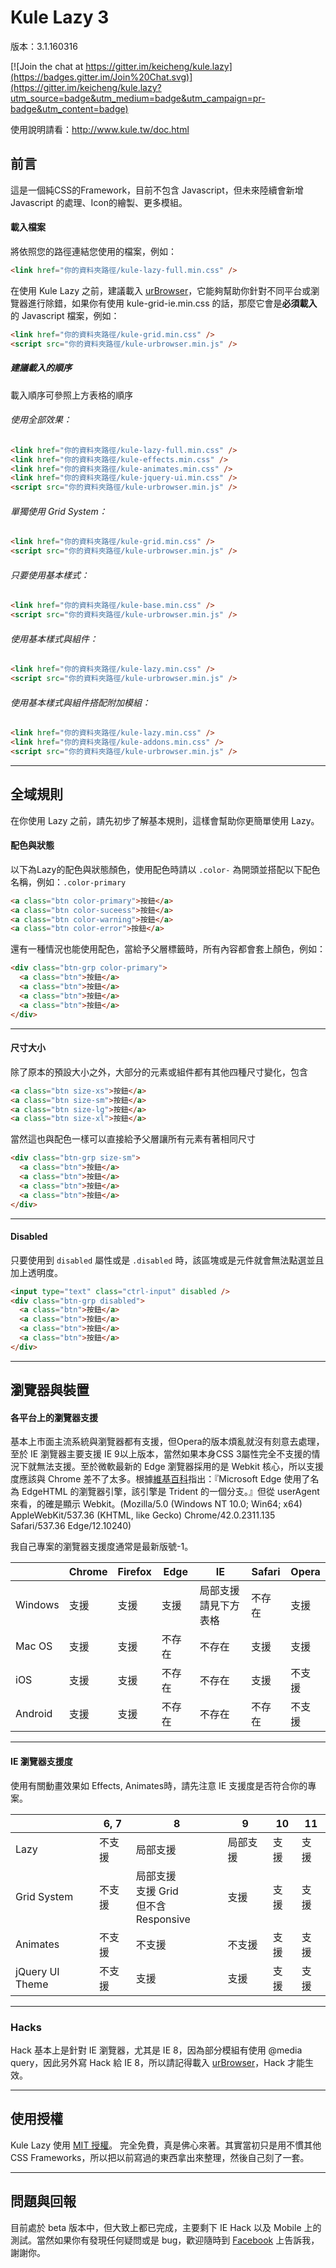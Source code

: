 Kule Lazy 3
=============

版本：3.1.160316

[![Join the chat at https://gitter.im/keicheng/kule.lazy](https://badges.gitter.im/Join%20Chat.svg)](https://gitter.im/keicheng/kule.lazy?utm_source=badge&utm_medium=badge&utm_campaign=pr-badge&utm_content=badge)

使用說明請看：http://www.kule.tw/doc.html

## 前言
這是一個純CSS的Framework，目前不包含 Javascript，但未來陸續會新增 Javascript 的處理、Icon的繪製、更多模組。

#### 載入檔案

將依照您的路徑連結您使用的檔案，例如：

```html
<link href="你的資料夾路徑/kule-lazy-full.min.css" />
```

在使用 Kule Lazy 之前，建議載入 [urBrowser](http://urbrowser.kule.tw)，它能夠幫助你針對不同平台或瀏覽器進行除錯，如果你有使用 kule-grid-ie.min.css 的話，那麼它會是**必須載入**的 Javascript 檔案，例如：


```html
<link href="你的資料夾路徑/kule-grid.min.css" />
<script src="你的資料夾路徑/kule-urbrowser.min.js" />
```

##### 建議載入的順序

載入順序可參照上方表格的順序

###### 使用全部效果：

```html
<link href="你的資料夾路徑/kule-lazy-full.min.css" />
<link href="你的資料夾路徑/kule-effects.min.css" />
<link href="你的資料夾路徑/kule-animates.min.css" />
<link href="你的資料夾路徑/kule-jquery-ui.min.css" />
<script src="你的資料夾路徑/kule-urbrowser.min.js" />
```

###### 單獨使用 Grid System：

```html
<link href="你的資料夾路徑/kule-grid.min.css" />
<script src="你的資料夾路徑/kule-urbrowser.min.js" />
```

###### 只要使用基本樣式：

```html
<link href="你的資料夾路徑/kule-base.min.css" />
<script src="你的資料夾路徑/kule-urbrowser.min.js" />
```

###### 使用基本樣式與組件：

```html
<link href="你的資料夾路徑/kule-lazy.min.css" />
<script src="你的資料夾路徑/kule-urbrowser.min.js" />
```

###### 使用基本樣式與組件搭配附加模組：

```html
<link href="你的資料夾路徑/kule-lazy.min.css" />
<link href="你的資料夾路徑/kule-addons.min.css" />
<script src="你的資料夾路徑/kule-urbrowser.min.js" />
```

---

## 全域規則

在你使用 Lazy 之前，請先初步了解基本規則，這樣會幫助你更簡單使用 Lazy。

#### 配色與狀態

以下為Lazy的配色與狀態顏色，使用配色時請以 `.color-` 為開頭並搭配以下配色名稱，例如：`.color-primary`

```html
<a class="btn color-primary">按鈕</a>
<a class="btn color-suceess">按鈕</a>
<a class="btn color-warning">按鈕</a>
<a class="btn color-error">按鈕</a>
```

還有一種情況也能使用配色，當給予父層標籤時，所有內容都會套上顏色，例如：

```html
<div class="btn-grp color-primary">
  <a class="btn">按鈕</a>
  <a class="btn">按鈕</a>
  <a class="btn">按鈕</a>
  <a class="btn">按鈕</a>
</div>
```

---

#### 尺寸大小

除了原本的預設大小之外，大部分的元素或組件都有其他四種尺寸變化，包含

```html
<a class="btn size-xs">按鈕</a>
<a class="btn size-sm">按鈕</a>
<a class="btn size-lg">按鈕</a>
<a class="btn size-xl">按鈕</a>
```

當然這也與配色一樣可以直接給予父層讓所有元素有著相同尺寸

```html
<div class="btn-grp size-sm">
  <a class="btn">按鈕</a>
  <a class="btn">按鈕</a>
  <a class="btn">按鈕</a>
  <a class="btn">按鈕</a>
</div>
```

---

#### Disabled

只要使用到 `disabled` 屬性或是 `.disabled` 時，該區塊或是元件就會無法點選並且加上透明度。

```html
<input type="text" class="ctrl-input" disabled />
<div class="btn-grp disabled">
  <a class="btn">按鈕</a>
  <a class="btn">按鈕</a>
  <a class="btn">按鈕</a>
  <a class="btn">按鈕</a>
</div>
```

---

## 瀏覽器與裝置

#### 各平台上的瀏覽器支援

基本上市面主流系統與瀏覽器都有支援，但Opera的版本煩亂就沒有刻意去處理，至於 IE 瀏覽器主要支援 IE 9以上版本，當然如果本身CSS 3屬性完全不支援的情況下就無法支援。至於微軟最新的 Edge 瀏覽器採用的是 Webkit 核心，所以支援度應該與 Chrome 差不了太多。根據[維基百科](https://zh.wikipedia.org/zh-tw/Microsoft_Edge)指出：『Microsoft Edge 使用了名為 EdgeHTML 的瀏覽器引擎，該引擎是 Trident 的一個分支。』但從 userAgent 來看，的確是顯示 Webkit。(Mozilla/5.0 (Windows NT 10.0; Win64; x64) AppleWebKit/537.36 (KHTML, like Gecko) Chrome/42.0.2311.135 Safari/537.36 Edge/12.10240)</span>

我自己專案的瀏覽器支援度通常是最新版號-1。

|   |Chrome|Firefox|Edge|IE|Safari|Opera|
|---|---|---|---|---|---|---|
|Windows|支援|支援|支援|局部支援<br />請見下方表格|不存在|支援|
|Mac OS|支援|支援|不存在|不存在|支援|支援|
|iOS|支援|支援|不存在|不存在|支援|不支援|
|Android|支援|支援|不存在|不存在|不存在|不支援|

---

#### IE 瀏覽器支援度

使用有關動畫效果如 Effects, Animates時，請先注意 IE 支援度是否符合你的專案。

|   |6, 7|8|9|10|11|
|---|---|---|---|---|---|
|Lazy|不支援|局部支援|局部支援|支援|支援|
|Grid System|不支援|局部支援<br />支援 Grid<br />但不含 Responsive|支援|支援|支援|
|Animates|不支援|不支援|不支援|支援|支援|
|jQuery UI Theme|不支援|支援|支援|支援|支援|

---

### Hacks
Hack 基本上是針對 IE 瀏覽器，尤其是 IE 8，因為部分模組有使用 @media query，因此另外寫 Hack 給 IE 8，所以請記得載入 [urBrowser](http://urBrowser.kule.tw)，Hack 才能生效。

---

## 使用授權
Kule Lazy 使用 [MIT 授權](https://github.com/keicheng/kule.lazy/blob/master/LICENSE)。
完全免費，真是佛心來著。其實當初只是用不慣其他 CSS Frameworks，所以把以前寫過的東西拿出來整理，然後自己刻了一套。

---

## 問題與回報
目前處於 beta 版本中，但大致上都已完成，主要剩下 IE Hack 以及 Mobile 上的測試。當然如果你有發現任何疑問或是 bug，歡迎隨時到 [Facebook](https://www.facebook.com/kule.tw) 上告訴我，謝謝你。
